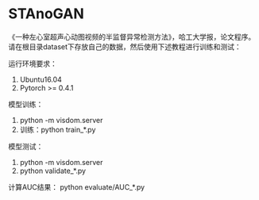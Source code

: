 # STAnoGAN
《一种左心室超声心动图视频的半监督异常检测方法》，哈工大学报，论文程序。请在根目录dataset下存放自己的数据，然后使用下述教程进行训练和测试：

运行环境要求：
1. Ubuntu16.04
2. Pytorch >= 0.4.1


模型训练：
1. python -m visdom.server
2. 训练：python train_*.py


模型测试：
1. python -m visdom.server
2. python validate_*.py

计算AUC结果：
python evaluate/AUC_*.py

